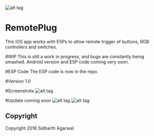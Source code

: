 ![alt tag](http://modmygad.com/wp-content/uploads/2016/08/nodeServerLogo.png)
# RemotePlug
This iOS app works with ESPs to allow remote trigger of buttons, RGB controllers and switches.

#WIP
This is still a work in progress, and bugs are constantly being smashed.
Android version and ESP code coming very soon.

#ESP Code
The ESP code is now in the repo.

#Version 1.0

#Screenshots
![alt tag](http://modmygad.com/wp-content/uploads/2016/02/IMG_1986.jpg)

#Update coming soon
![alt tag](http://modmygad.com/wp-content/uploads/2016/08/Screen-Shot-2016-08-26-at-3.51.54-PM.png)
![alt tag](http://modmygad.com/wp-content/uploads/2016/08/Screen-Shot-2016-08-26-at-3.51.41-PM.png)


## Copyright
Copyright 2016 Sidharth Agarwal
